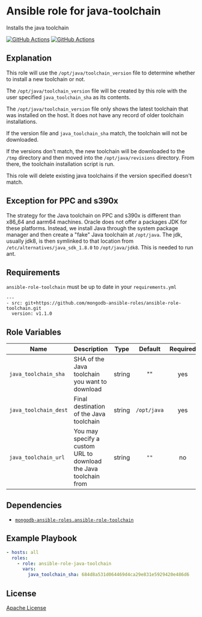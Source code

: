 Ansible role for java-toolchain
==================================

Installs the java toolchain

[![GitHub Actions](https://github.com/mongodb-ansible-roles/ansible-role-java-toolchain/workflows/Molecule%20Test/badge.svg)](https://github.com/mongodb-ansible-roles/ansible-role-java-toolchain/actions?query=workflow%3A%22Molecule+Test%22)
[![GitHub Actions](https://github.com/mongodb-ansible-roles/ansible-role-java-toolchain/workflows/Release/badge.svg)](https://github.com/mongodb-ansible-roles/ansible-role-java-toolchain/actions?query=workflow%3A%22Release%22)

Explanation
-----------

This role will use the `/opt/java/toolchain_version` file to determine whether to install a new toolchain or not.

The `/opt/java/toolchain_version` file will be created by this role with the user specified `java_toolchain_sha` as its contents.

The `/opt/java/toolchain_version` file only shows the latest toolchain that was installed on the host. It does not have any record of older toolchain installations.

If the version file and `java_toolchain_sha` match, the toolchain will not be downloaded.

If the versions don't match, the new toolchain will be downloaded to the `/tmp` directory and then moved into the `/opt/java/revisions` directory. From there, the toolchain installation script is run.

This role will delete existing java toolchains if the version specified doesn't match.

Exception for PPC and s390x
---------------------------

The strategy for the Java toolchain on PPC and s390x is different than x86_64 and aarm64 machines.
Oracle does not offer a packages JDK for these platforms. Instead, we install Java through the system package manager and then create a "fake" Java toolchain at `/opt/java`. The jdk, usually jdk8, is then symlinked to that location from `/etc/alternatives/java_sdk_1.8.0` to `/opt/java/jdk8`. This is needed to run ant.

Requirements
------------

`ansible-role-toolchain` must be up to date in your `requirements.yml`

    ---
    - src: git+https://github.com/mongodb-ansible-roles/ansible-role-toolchain.git
      version: v1.1.0

Role Variables
--------------

| Name | Description | Type | Default | Required |
|------|-------------|:----:|:-------:|:--------:|
| `java_toolchain_sha` | SHA of the Java toolchain you want to download | string | "" | yes |
| `java_toolchain_dest` | Final destination of the Java toolchain | string | `/opt/java` | yes |
| `java_toolchain_url` | You may specify a custom URL to download the Java toolchain from | string | `""` | no |

Dependencies
------------

- [`mongodb-ansible-roles.ansible-role-toolchain`](https://github.com/mongodb-ansible-roles/ansible-role-toolchain)

Example Playbook
----------------

```yaml
- hosts: all
  roles:
    - role: ansible-role-java-toolchain
      vars:
        java_toolchain_sha: 684d8a531d064469d4ca29e831e5929420e486d6
```

License
-------

[Apache License](LICENSE)
